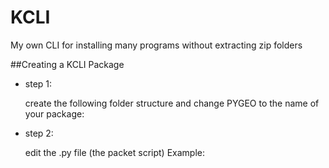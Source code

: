 # KCLI
My own CLI for installing many programs without extracting zip folders

##Creating a KCLI Package

- step 1:

    create the following folder structure and change PYGEO to the name of your package:

- step 2:

    edit the .py file (the packet script)
    Example:
